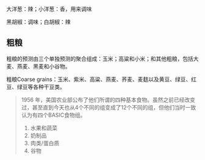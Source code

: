 大洋葱：辣；小洋葱：香，用来调味

黑胡椒：调味；白胡椒：辣

## 粗粮

粗粮的预测由三个单独预测的聚合组成：玉米；高粱和小米；和其他粗粮，包括大麦、燕麦、黑麦和小谷物。

粗粮Coarse grains：玉米、紫米、高粱、燕麦、荞麦、麦麸以及黄豆、绿豆、红豆、绿豆等各种干豆类。

> 1956 年，美国农业部公布了他们所谓的四种基本食物。虽然之前已经改变过，甚至直到今天也从4个不同的组变成了12个不同的组，但他们当时一致认为有四个BASIC食物组。
>
> 1. 水果和蔬菜
> 2. 奶制品
> 3. 肉类/蛋白质
> 4. 谷物
